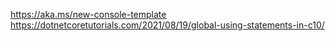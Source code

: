 ﻿https://aka.ms/new-console-template 
https://dotnetcoretutorials.com/2021/08/19/global-using-statements-in-c10/

